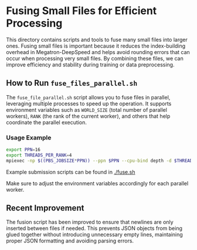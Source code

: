 # Fusing Small Files for Efficient Processing

This directory contains scripts and tools to fuse many small files into larger ones. Fusing small files is important because it reduces the index-building overhead in Megatron-DeepSpeed and helps avoid rounding errors that can occur when processing very small files. By combining these files, we can improve efficiency and stability during training or data preprocessing.

## How to Run `fuse_files_parallel.sh`

The `fuse_file_parallel.sh` script allows you to fuse files in parallel, leveraging multiple processes to speed up the operation. It supports environment variables such as `WORLD_SIZE` (total number of parallel workers), `RANK` (the rank of the current worker), and others that help coordinate the parallel execution.

### Usage Example

```bash
export PPN=16
export THREADS_PER_RANK=4
mpiexec -np $((PBS_JOBSIZE*PPN)) --ppn $PPN --cpu-bind depth -d $THREADS_PER_RANK launcher.sh ./fuse_files_parallel.sh
```
Example submission scripts can be found in [./fuse.sh](./fuse.sh)

Make sure to adjust the environment variables accordingly for each parallel worker.

## Recent Improvement

The fusion script has been improved to ensure that newlines are only inserted between files if needed. This prevents JSON objects from being glued together without introducing unnecessary empty lines, maintaining proper JSON formatting and avoiding parsing errors.


